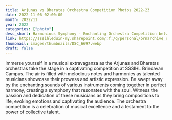```yaml
---
title: Arjunas vs Bharatas Orchestra Competition Photos 2022-23
date: 2022-11-06 02:00:00
month: 2022/11
year: 2022
categories: ["photo"]
desc_short: Harmonious Symphony - Enchanting Orchestra Competition between Arjunas and Bharatas at SSSIHL Brindavan Campus
link: https://sssihleduin-my.sharepoint.com/:f:/g/personal/brnarchive_sssihl_edu_in/EnqB1N4He1lGuVKT_RDS9ucBTm6Wo0eozDbjjvqUPAKHLA?e=GVCILg
thumbnail: images/thumbnails/DSC_6697.webp
draft: false
---
```


Immerse yourself in a musical extravaganza as the Arjunas and Bharatas orchestras take the stage in a captivating competition at SSSIHL Brindavan Campus. The air is filled with melodious notes and harmonies as talented musicians showcase their prowess and artistic expression. Be swept away by the enchanting sounds of various instruments coming together in perfect harmony, creating a symphony that resonates with the soul. Witness the passion and dedication of these musicians as they bring compositions to life, evoking emotions and captivating the audience. The orchestra competition is a celebration of musical excellence and a testament to the power of collective talent.
